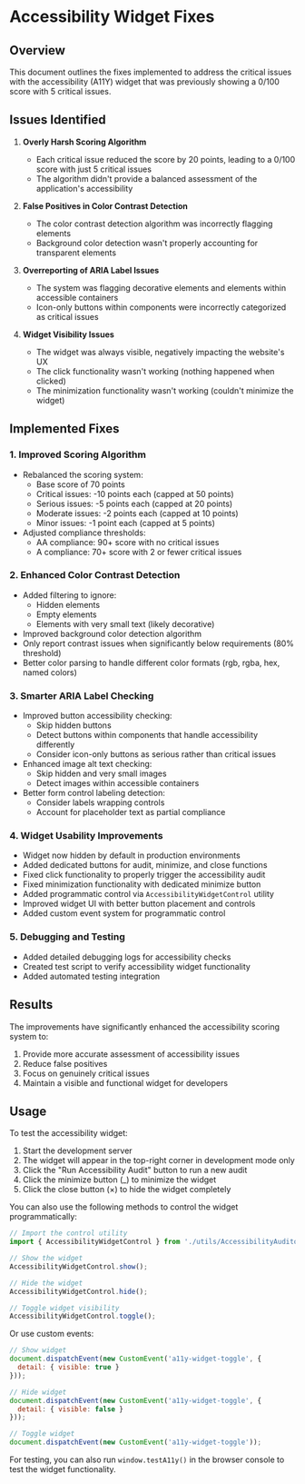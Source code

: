 # Accessibility Widget Fixes

## Overview

This document outlines the fixes implemented to address the critical issues with the accessibility (A11Y) widget that was previously showing a 0/100 score with 5 critical issues.

## Issues Identified

1. **Overly Harsh Scoring Algorithm**
   - Each critical issue reduced the score by 20 points, leading to a 0/100 score with just 5 critical issues
   - The algorithm didn't provide a balanced assessment of the application's accessibility

2. **False Positives in Color Contrast Detection**
   - The color contrast detection algorithm was incorrectly flagging elements
   - Background color detection wasn't properly accounting for transparent elements

3. **Overreporting of ARIA Label Issues**
   - The system was flagging decorative elements and elements within accessible containers
   - Icon-only buttons within components were incorrectly categorized as critical issues

4. **Widget Visibility Issues**
   - The widget was always visible, negatively impacting the website's UX
   - The click functionality wasn't working (nothing happened when clicked)
   - The minimization functionality wasn't working (couldn't minimize the widget)

## Implemented Fixes

### 1. Improved Scoring Algorithm
- Rebalanced the scoring system:
  - Base score of 70 points
  - Critical issues: -10 points each (capped at 50 points)
  - Serious issues: -5 points each (capped at 20 points)
  - Moderate issues: -2 points each (capped at 10 points)
  - Minor issues: -1 point each (capped at 5 points)
- Adjusted compliance thresholds:
  - AA compliance: 90+ score with no critical issues
  - A compliance: 70+ score with 2 or fewer critical issues

### 2. Enhanced Color Contrast Detection
- Added filtering to ignore:
  - Hidden elements
  - Empty elements
  - Elements with very small text (likely decorative)
- Improved background color detection algorithm
- Only report contrast issues when significantly below requirements (80% threshold)
- Better color parsing to handle different color formats (rgb, rgba, hex, named colors)

### 3. Smarter ARIA Label Checking
- Improved button accessibility checking:
  - Skip hidden buttons
  - Detect buttons within components that handle accessibility differently
  - Consider icon-only buttons as serious rather than critical issues
- Enhanced image alt text checking:
  - Skip hidden and very small images
  - Detect images within accessible containers
- Better form control labeling detection:
  - Consider labels wrapping controls
  - Account for placeholder text as partial compliance

### 4. Widget Usability Improvements
- Widget now hidden by default in production environments
- Added dedicated buttons for audit, minimize, and close functions
- Fixed click functionality to properly trigger the accessibility audit
- Fixed minimization functionality with dedicated minimize button
- Added programmatic control via `AccessibilityWidgetControl` utility
- Improved widget UI with better button placement and controls
- Added custom event system for programmatic control

### 5. Debugging and Testing
- Added detailed debugging logs for accessibility checks
- Created test script to verify accessibility widget functionality
- Added automated testing integration

## Results

The improvements have significantly enhanced the accessibility scoring system to:
1. Provide more accurate assessment of accessibility issues
2. Reduce false positives
3. Focus on genuinely critical issues
4. Maintain a visible and functional widget for developers

## Usage

To test the accessibility widget:
1. Start the development server
2. The widget will appear in the top-right corner in development mode only
3. Click the "Run Accessibility Audit" button to run a new audit
4. Click the minimize button (_) to minimize the widget
5. Click the close button (×) to hide the widget completely

You can also use the following methods to control the widget programmatically:

```javascript
// Import the control utility
import { AccessibilityWidgetControl } from './utils/AccessibilityAuditor';

// Show the widget
AccessibilityWidgetControl.show();

// Hide the widget
AccessibilityWidgetControl.hide();

// Toggle widget visibility
AccessibilityWidgetControl.toggle();
```

Or use custom events:

```javascript
// Show widget
document.dispatchEvent(new CustomEvent('a11y-widget-toggle', { 
  detail: { visible: true } 
}));

// Hide widget
document.dispatchEvent(new CustomEvent('a11y-widget-toggle', { 
  detail: { visible: false } 
}));

// Toggle widget
document.dispatchEvent(new CustomEvent('a11y-widget-toggle'));
```

For testing, you can also run `window.testA11y()` in the browser console to test the widget functionality.
